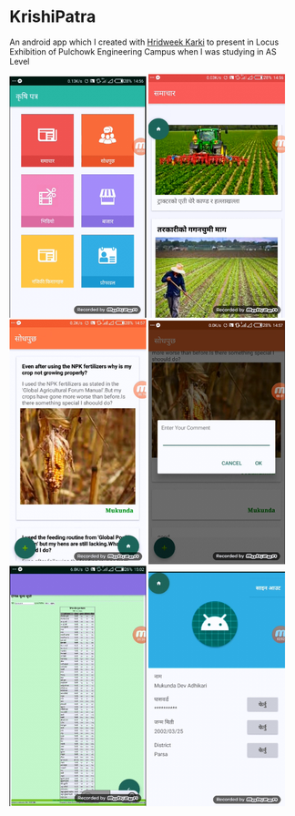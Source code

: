 # KrishiPatra
An android app which I created with [Hridweek Karki](https://dribbble.com/Hridweek)  to present in Locus Exhibition of Pulchowk Engineering Campus when I was studying in AS Level


<img src="KP1.png" width="240">  <img src="KP2.png" width="240">
<img src="KP3.png" width="240">  <img src="KP4.png" width="240">
<img src="KP6.png" width="240">  <img src="KP7.png" width="240">  
